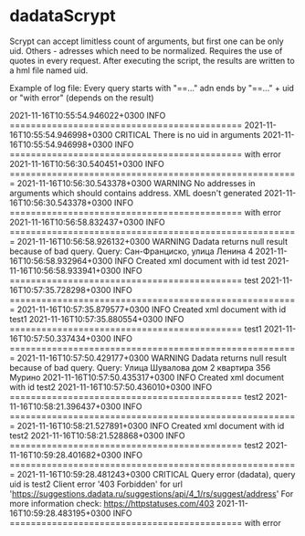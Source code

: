 # dadataScrypt
Scrypt can accept limitless count of arguments, but first one can be only uid. Others - adresses which need to be normalized. Requires the use of quotes in every request.
After executing the script, the results are written to a hml file named uid.

Example of log file:
Every query starts with "==..." adn ends by "==..." + uid or "with error" (depends on the result)

2021-11-16T10:55:54.946022+0300 INFO ============================================
2021-11-16T10:55:54.946998+0300 CRITICAL There is no uid in arguments
2021-11-16T10:55:54.946998+0300 INFO ============================================ with error
2021-11-16T10:56:30.540451+0300 INFO =======================================================
2021-11-16T10:56:30.543378+0300 WARNING No addresses in arguments which should contains address. XML doesn't generated
2021-11-16T10:56:30.543378+0300 INFO ============================================ with error
2021-11-16T10:56:58.832437+0300 INFO =======================================================
2021-11-16T10:56:58.926132+0300 WARNING Dadata returns null result because of bad query. Query: Сан-Франциско, улица Ленина 4
2021-11-16T10:56:58.932964+0300 INFO Created xml document with id test
2021-11-16T10:56:58.933941+0300 INFO ============================================ test
2021-11-16T10:57:35.728298+0300 INFO =======================================================
2021-11-16T10:57:35.879577+0300 INFO Created xml document with id test1
2021-11-16T10:57:35.880554+0300 INFO ============================================ test1
2021-11-16T10:57:50.337434+0300 INFO =======================================================
2021-11-16T10:57:50.429177+0300 WARNING Dadata returns null result because of bad query. Query: Улица Шувалова дом 2 квартира 356 Мурино
2021-11-16T10:57:50.435317+0300 INFO Created xml document with id test2
2021-11-16T10:57:50.436010+0300 INFO ============================================ test2
2021-11-16T10:58:21.396437+0300 INFO =======================================================
2021-11-16T10:58:21.527891+0300 INFO Created xml document with id test2
2021-11-16T10:58:21.528868+0300 INFO ============================================ test2
2021-11-16T10:59:28.401682+0300 INFO =======================================================
2021-11-16T10:59:28.481243+0300 CRITICAL Query error (dadata), query uid is test2 Client error '403 Forbidden' for url 'https://suggestions.dadata.ru/suggestions/api/4_1/rs/suggest/address'
For more information check: https://httpstatuses.com/403
2021-11-16T10:59:28.483195+0300 INFO ============================================ with error
